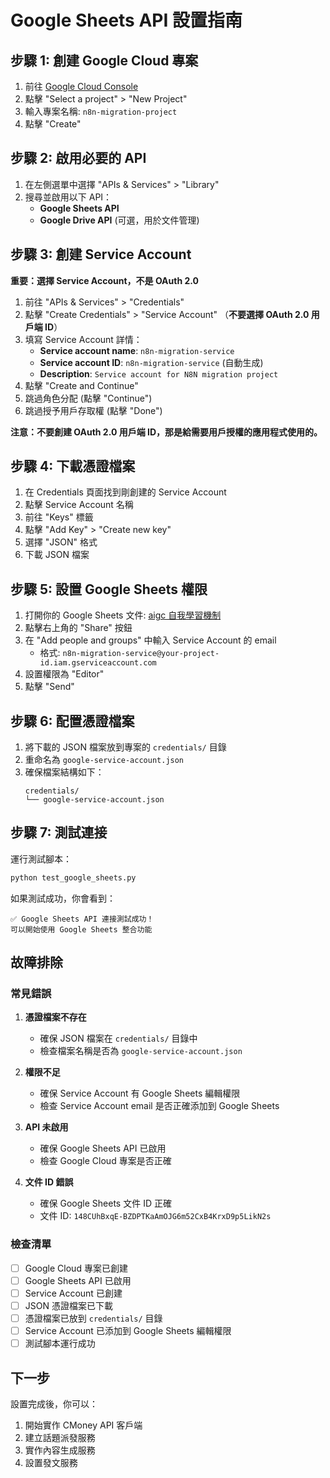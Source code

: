 # Google Sheets API 設置指南

## 步驟 1: 創建 Google Cloud 專案

1. 前往 [Google Cloud Console](https://console.cloud.google.com/)
2. 點擊 "Select a project" > "New Project"
3. 輸入專案名稱: `n8n-migration-project`
4. 點擊 "Create"

## 步驟 2: 啟用必要的 API

1. 在左側選單中選擇 "APIs & Services" > "Library"
2. 搜尋並啟用以下 API：
   - **Google Sheets API**
   - **Google Drive API** (可選，用於文件管理)

## 步驟 3: 創建 Service Account

**重要：選擇 Service Account，不是 OAuth 2.0**

1. 前往 "APIs & Services" > "Credentials"
2. 點擊 "Create Credentials" > "Service Account" （**不要選擇 OAuth 2.0 用戶端 ID**）
3. 填寫 Service Account 詳情：
   - **Service account name**: `n8n-migration-service`
   - **Service account ID**: `n8n-migration-service` (自動生成)
   - **Description**: `Service account for N8N migration project`
4. 點擊 "Create and Continue"
5. 跳過角色分配 (點擊 "Continue")
6. 跳過授予用戶存取權 (點擊 "Done")

**注意：不要創建 OAuth 2.0 用戶端 ID，那是給需要用戶授權的應用程式使用的。**

## 步驟 4: 下載憑證檔案

1. 在 Credentials 頁面找到剛創建的 Service Account
2. 點擊 Service Account 名稱
3. 前往 "Keys" 標籤
4. 點擊 "Add Key" > "Create new key"
5. 選擇 "JSON" 格式
6. 下載 JSON 檔案

## 步驟 5: 設置 Google Sheets 權限

1. 打開你的 Google Sheets 文件: [aigc 自我學習機制](https://docs.google.com/spreadsheets/d/148CUhBxqE-BZDPTKaAmOJG6m52CxB4KrxD9p5LikN2s/edit)
2. 點擊右上角的 "Share" 按鈕
3. 在 "Add people and groups" 中輸入 Service Account 的 email
   - 格式: `n8n-migration-service@your-project-id.iam.gserviceaccount.com`
4. 設置權限為 "Editor"
5. 點擊 "Send"

## 步驟 6: 配置憑證檔案

1. 將下載的 JSON 檔案放到專案的 `credentials/` 目錄
2. 重命名為 `google-service-account.json`
3. 確保檔案結構如下：
   ```
   credentials/
   └── google-service-account.json
   ```

## 步驟 7: 測試連接

運行測試腳本：
```bash
python test_google_sheets.py
```

如果測試成功，你會看到：
```
✅ Google Sheets API 連接測試成功！
可以開始使用 Google Sheets 整合功能
```

## 故障排除

### 常見錯誤

1. **憑證檔案不存在**
   - 確保 JSON 檔案在 `credentials/` 目錄中
   - 檢查檔案名稱是否為 `google-service-account.json`

2. **權限不足**
   - 確保 Service Account 有 Google Sheets 編輯權限
   - 檢查 Service Account email 是否正確添加到 Google Sheets

3. **API 未啟用**
   - 確保 Google Sheets API 已啟用
   - 檢查 Google Cloud 專案是否正確

4. **文件 ID 錯誤**
   - 確保 Google Sheets 文件 ID 正確
   - 文件 ID: `148CUhBxqE-BZDPTKaAmOJG6m52CxB4KrxD9p5LikN2s`

### 檢查清單

- [ ] Google Cloud 專案已創建
- [ ] Google Sheets API 已啟用
- [ ] Service Account 已創建
- [ ] JSON 憑證檔案已下載
- [ ] 憑證檔案已放到 `credentials/` 目錄
- [ ] Service Account 已添加到 Google Sheets 編輯權限
- [ ] 測試腳本運行成功

## 下一步

設置完成後，你可以：
1. 開始實作 CMoney API 客戶端
2. 建立話題派發服務
3. 實作內容生成服務
4. 設置發文服務
